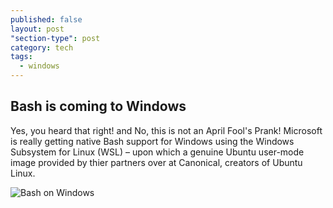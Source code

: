 ```yaml
---
published: false
layout: post
"section-type": post
category: tech
tags: 
  - windows
---
```


## Bash is coming to Windows

Yes, you heard that right! and No, this is not an April Fool's Prank! Microsoft is really getting native Bash support for Windows using the Windows Subsystem for Linux (WSL) – upon which a genuine Ubuntu user-mode image provided by thier partners over at Canonical, creators of Ubuntu Linux.

![Bash on Windows]({{site.baseurl}}/_posts/2016-04-01-Bash-Windows-bash.png)